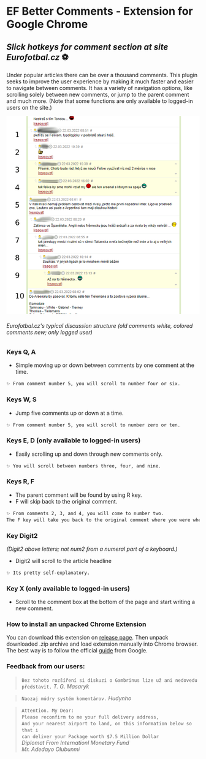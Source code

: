 # EF Better Comments - Extension for Google Chrome

## _Slick hotkeys for comment section at site Eurofotbal.cz_ ⚽

Under popular articles there can be over a thousand comments. This plugin seeks to improve the user experience by making it much faster and easier to navigate between comments. It has a variety of navigation options, like scrolling solely between new comments, or jump to the parent comment and much more. (Note that some functions are only available to logged-in users on the site.)

![](docs/images/EFcz2.png)

###### Eurofotbal.cz's typical discussion structure (old comments white, colored comments new; only logged user)

### Keys Q, A

- Simple moving up or down between comments by one comment at the time.

```sh
✨ From comment number 5, you will scroll to number four or six.
```

### Keys W, S

- Jump five comments up or down at a time.

```sh
✨ From comment number 5, you will scroll to number zero or ten.
```

### Keys E, D (only available to logged-in users)

- Easily scrolling up and down through new comments only.

```sh
✨ You will scroll between numbers three, four, and nine.
```

### Keys R, F

- The parent comment will be found by using R key.
- F will skip back to the original comment.

```sh
✨ From comments 2, 3, and 4, you will come to number two.
The F key will take you back to the original comment where you were when you jumped to the parent.
```

### Key Digit2

_(Digit2 above letters; not num2 from a numeral part of a keyboard.)_

- Digit2 will scroll to the article headline

```sh
✨ Its pretty self-explanatory.
```

### Key X (only available to logged-in users)

- Scroll to the comment box at the bottom of the page and start writing a new comment.

### How to install an unpacked Chrome Extension

You can download this extension on [release page](https://github.com/Canario5/EfJumpComments/releases). Then unpack downloaded .zip archive and load extension manually into Chrome browser. The best way is to follow the official [guide](https://developer.chrome.com/docs/extensions/mv3/getstarted/#unpacked) from Google.

### Feedback from our users:

> `Bez tohoto rozšíření si diskuzi o Gambrinus lize už ani nedovedu představit.` _T. G. Masaryk_

> `Naozaj múdry systém komentárov.` _Hudynho_

> `Attention. My Dear:`  
> `Please reconfirm to me your full delivery address,`  
> `And your nearest airport to land, on this information below so that i`  
> `can deliver your Package worth $7.5 Million Dollar`  
> _Diplomat From Internationl Monetary Fund_  
> _Mr. Adedayo Olubunmi_
